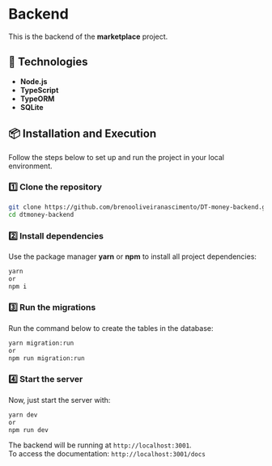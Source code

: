 # Backend

This is the backend of the **marketplace** project.

## 🚀 Technologies

- **Node.js**
- **TypeScript**
- **TypeORM**
- **SQLite**

## 📦 Installation and Execution

Follow the steps below to set up and run the project in your local
environment.

### 1️⃣ Clone the repository

```sh
git clone https://github.com/brenooliveiranascimento/DT-money-backend.git
cd dtmoney-backend
```

### 2️⃣ Install dependencies

Use the package manager **yarn** or **npm** to install all project
dependencies:

```sh
yarn
or
npm i
```

### 3️⃣ Run the migrations

Run the command below to create the tables in the database:

```sh
yarn migration:run
or
npm run migration:run
```

### 4️⃣ Start the server

Now, just start the server with:

```sh
yarn dev
or
npm run dev
```

The backend will be running at `http://localhost:3001`.\
To access the documentation: `http://localhost:3001/docs`
